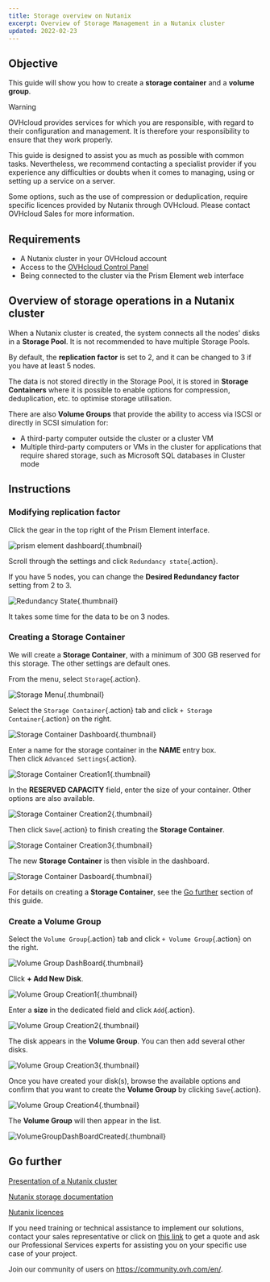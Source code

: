 ```yaml
---
title: Storage overview on Nutanix
excerpt: Overview of Storage Management in a Nutanix cluster
updated: 2022-02-23
---
```


## Objective

This guide will show you how to create a **storage container** and a **volume group**.

> [!warning]
> OVHcloud provides services for which you are responsible, with regard to their configuration and management. It is therefore your responsibility to ensure that they work properly.
>
> This guide is designed to assist you as much as possible with common tasks. Nevertheless, we recommend contacting a specialist provider if you experience any difficulties or doubts when it comes to managing, using or setting up a service on a server.
>
> Some options, such as the use of compression or deduplication, require specific licences provided by Nutanix through OVHcloud. Please contact OVHcloud Sales for more information.

## Requirements

- A Nutanix cluster in your OVHcloud account
- Access to the [OVHcloud Control Panel](https://www.ovh.com/auth/?action=gotomanager&from=https://www.ovh.co.uk/&ovhSubsidiary=GB)
- Being connected to the cluster via the Prism Element web interface

## Overview of storage operations in a Nutanix cluster

When a Nutanix cluster is created, the system connects all the nodes' disks in a **Storage Pool**. It is not recommended to have multiple Storage Pools.

By default, the **replication factor** is set to 2, and it can be changed to 3 if you have at least 5 nodes.

The data is not stored directly in the Storage Pool, it is stored in **Storage Containers** where it is possible to enable options for compression, deduplication, etc. to optimise storage utilisation. 

There are also **Volume Groups** that provide the ability to access via ISCSI or directly in SCSI simulation for:

- A third-party computer outside the cluster or a cluster VM
- Multiple third-party computers or VMs in the cluster for applications that require shared storage, such as Microsoft SQL databases in Cluster mode

## Instructions

### Modifying **replication factor** 

Click the gear in the top right of the Prism Element interface.

![prism element dashboard](prism-element-dashboard.PNG){.thumbnail}

Scroll through the settings and click `Redundancy state`{.action}.

If you have 5 nodes, you can change the **Desired Redundancy factor** setting from 2 to 3.

![Redundancy State](RedondancyState.PNG){.thumbnail}

It takes some time for the data to be on 3 nodes.

### Creating a **Storage Container**

We will create a **Storage Container**, with a minimum of 300 GB reserved for this storage. The other settings are default ones.

From the menu, select `Storage`{.action}.

![Storage Menu](StorageMenu.png){.thumbnail}

Select the `Storage Container`{.action} tab and click `+ Storage Container`{.action} on the right.

![Storage Container Dashboard](StorageContainerDashboard.PNG){.thumbnail}

Enter a name for the storage container in the **NAME** entry box.<br>
Then click `Advanced Settings`{.action}.

![Storage Container Creation1](StorageContainerCreation1.PNG){.thumbnail}

In the **RESERVED CAPACITY** field, enter the size of your container. Other options are also available.

![Storage Container Creation2](StorageContainerCreation2.PNG){.thumbnail}

Then click `Save`{.action} to finish creating the **Storage Container**.

![Storage Container Creation3](StorageContainerCreation3.PNG){.thumbnail}

The new **Storage Container** is then visible in the dashboard.

![Storage Container Dasboard](StorageContainerDasboardNC.PNG){.thumbnail}

For details on creating a **Storage Container**, see the [Go further](04-storage_#gofurther.) section of this guide.

### Create a **Volume Group**

Select the `Volume Group`{.action} tab and click `+ Volume Group`{.action} on the right.

![Volume Group DashBoard](VolumeGroupDashBoard.PNG){.thumbnail}

Click **+ Add New Disk**.

![Volume Group Creation1](VolumeGroupCreation1.PNG){.thumbnail}

Enter a **size** in the dedicated field and click `Add`{.action}.

![Volume Group Creation2](VolumeGroupCreation2.PNG){.thumbnail}

The disk appears in the **Volume Group**. You can then add several other disks.

![Volume Group Creation3](VolumeGroupCreation3.PNG){.thumbnail}

Once you have created your disk(s), browse the available options and confirm that you want to create the **Volume Group** by clicking `Save`{.action}.

![Volume Group Creation4](VolumeGroupCreation4.PNG){.thumbnail}

The **Volume Group** will then appear in the list.

![VolumeGroupDashBoardCreated](VolumeGroupDashBoardCreated.PNG){.thumbnail}

## Go further <a name="gofurther"></a>

[Presentation of a Nutanix cluster](03-nutanix-hci1.)

[Nutanix storage documentation](https://portal.nutanix.com/page/documents/details?targetId=Web-Console-Guide-Prism-v5_20:wc-storage-management-wc-c.html)

[Nutanix licences](https://www.nutanix.com/products/software-options)

If you need training or technical assistance to implement our solutions, contact your sales representative or click on [this link](https://www.ovhcloud.com/en-gb/professional-services/) to get a quote and ask our Professional Services experts for assisting you on your specific use case of your project.

Join our community of users on <https://community.ovh.com/en/>.
